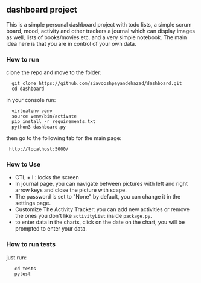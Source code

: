 ## dashboard project

This is a simple personal dashboard project with todo lists, a simple scrum board, mood, activity and other trackers a journal which can display images as well, lists of books/movies etc. and a very simple notebook. The main idea here is that you are in control of your own data.

### How to run
clone the repo and move to the folder:

      git clone https://github.com/siavooshpayandehazad/dashboard.git
      cd dashboard

in your console run:

      virtualenv venv
      source venv/bin/activate
      pip install -r requirements.txt
      python3 dashboard.py

then go to the following tab for the main page:

     http://localhost:5000/

### How to Use
* CTL + l : locks the screen
* In journal page, you can navigate between pictures with left and right arrow keys and close the picture with scape.
* The password is set to "None" by default, you can change it in the settings page.
* Customize The Activity Tracker: you can add new activities or remove the ones you don't like `activityList` inside `package.py`.
* to enter data in the charts, click on the date on the chart, you will be prompted to enter your data.


### How to run tests
just run:
```
   cd tests
   pytest
```

